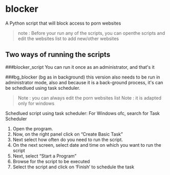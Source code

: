 # blocker
A Python script that will block access to porn websites

> note : Before your run any of the scripts, you can openthe scripts and edit the websites list to add new/other websites

## Two ways of running the scripts
###blocker_script 
You can run it once as an administrator, and that's it

###bg_blocker (bg as in background)
this version also needs to be run in administrator mode, also and because it is a back-ground process, it's can be schedlued using task scheduler.

> Note : you can always edit the porn websites list
> Note : it is adapted only for windows



Schedlued script using task scheduler:
For Windows ofc, search for Task Scheduler
1. Open the program.
2. Now, on the right panel click on “Create Basic Task”
3. Next select how often do you need to run the script.
4. On the next screen, select date and time on which you want to run the script
5. Next, select “Start a Program”
6. Browse for the script to be executed
7. Select the script and click on ‘Finish’ to schedule the task